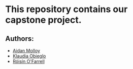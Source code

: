 # This repository contains our capstone project.

## Authors:
- [Aidan Molloy](https://github.com/AidanMolloy)
- [Klaudia Obieglo](https://github.com/obieglok)
- [Róisín O'Farrell](https://github.com/ofarrero)

